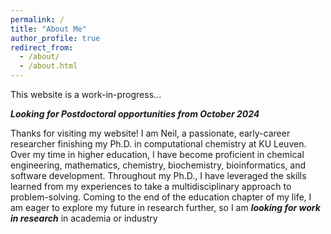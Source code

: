 ```yaml
---
permalink: /
title: "About Me"
author_profile: true
redirect_from: 
  - /about/
  - /about.html
---
```


This website is a work-in-progress...

***Looking for Postdoctoral opportunities from October 2024***

Thanks for visiting my website! I am Neil, a passionate, early-career researcher finishing my Ph.D. in computational chemistry at KU Leuven. Over my time in higher education, I have become proficient in chemical engineering, mathematics, chemistry, biochemistry, bioinformatics, and software development. Throughout my Ph.D., I have leveraged the skills learned from my experiences to take a multidisciplinary approach to problem-solving. Coming to the end of the education chapter of my life, I am eager to explore my future in research further, so I am ***looking for work in research*** in academia or industry
